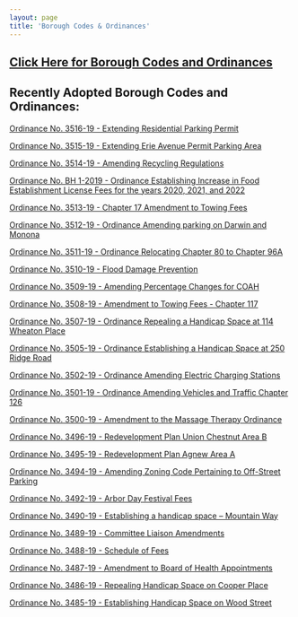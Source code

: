 ```yaml
---
layout: page
title: 'Borough Codes & Ordinances'
---
```


<h2><a href="http://ecode360.com/RU0183?needHash=true">Click Here for Borough Codes and Ordinances</a></h2>

## Recently Adopted Borough Codes and Ordinances:

[Ordinance No. 3516-19 - Extending Residential Parking Permit](https://storage.googleapis.com/static.rutherford-nj.com/codes-ordinances/3516-19%20Phase%202%20residential%20parking.pdf)

[Ordinance No. 3515-19 - Extending Erie Avenue Permit Parking Area](https://storage.googleapis.com/static.rutherford-nj.com/codes-ordinances/3515-19%20Expand%20Monthly%20Permit%20Parking%20-%20Erie%20Avenue.pdf)

[Ordinance No. 3514-19 - Amending Recycling Regulations](https://storage.googleapis.com/static.rutherford-nj.com/codes-ordinances/3514-19%20Ordinance%20Amending%20Chapter%2082A.pdf)

[Ordinance No. BH 1-2019 - Ordinance Establishing Increase in Food Establishment License Fees
for the years 2020, 2021, and 2022](https://storage.googleapis.com/static.rutherford-nj.com/codes-ordinances/BH1-19%20Amending%20Food%20Establishment%20License%20Fees.pdf)

[Ordinance No. 3513-19 - Chapter 17 Amendment to Towing Fees](https://storage.googleapis.com/static.rutherford-nj.com/codes-ordinances/3513-19%20Chapter%20117%20Amendment%20to%20Towing%20Fees.pdf)

[Ordinance No. 3512-19 - Ordinance Amending parking on Darwin and Monona](https://storage.googleapis.com/static.rutherford-nj.com/codes-ordinances/3512-19%20%20Ordinance%20Amending%20Chapter%20126-1.pdf)

[Ordinance No. 3511-19 - Ordinance Relocating Chapter 80 to Chapter 96A](https://storage.googleapis.com/static.rutherford-nj.com/codes-ordinances/3511-19%20%20Repealing%20Chapter%2080%20and%20Amend%20to%20Create%20Chapter%2096A.pdf)

[Ordinance No. 3510-19 - Flood Damage Prevention](https://storage.googleapis.com/static.rutherford-nj.com/codes-ordinances/3510-19%20Flood%20Damage%20Prevention.pdf)

[Ordinance No. 3509-19 - Amending Percentage Changes for COAH](https://storage.googleapis.com/static.rutherford-nj.com/codes-ordinances/3509-19%20Amending%20Percentage%20Changes%20for%20COAH.pdf)

[Ordinance No. 3508-19 - Amendment to Towing Fees - Chapter 117](https://storage.googleapis.com/static.rutherford-nj.com/codes-ordinances/3508-19%20%20Amendment%20to%20Towing%20Fees%20-%20Chapter%20117.pdf)

[Ordinance No. 3507-19 - Ordinance Repealing a Handicap Space at 114 Wheaton Place](https://storage.googleapis.com/static.rutherford-nj.com/codes-ordinances/3507-19%20repealing%20a%20handicap%20space%20-%20114%20Wheaton%20Place.pdf)

[Ordinance No. 3505-19 - Ordinance Establishing a Handicap Space at 250 Ridge Road](https://storage.googleapis.com/static.rutherford-nj.com/codes-ordinances/3505-19%20establishing%20a%20handicap%20space%20-%20250%20Ridge%20Road.pdf)

[Ordinance No. 3502-19 - Ordinance Amending Electric Charging Stations](https://storage.googleapis.com/static.rutherford-nj.com/codes-ordinances/3502-19%20Ordinance%20Amending%20Electric%20Charging%20Stations.pdf)

[Ordinance No. 3501-19 - Ordinance Amending Vehicles and Traffic Chapter 126](https://storage.googleapis.com/static.rutherford-nj.com/codes-ordinances/3501-19%20Ordinance%20Amending%20Chapter%20126.pdf)

[Ordinance No. 3500-19 - Amendment to the Massage Therapy Ordinance](https://storage.googleapis.com/static.rutherford-nj.com/codes-ordinances/3500-19%20CHAPTER%2055%20-%20Repeal%20and%20Replace.pdf)

[Ordinance No. 3496-19 - Redevelopment Plan Union Chestnut Area B](https://storage.googleapis.com/static.rutherford-nj.com/codes-ordinances/3496-19%20Redevelopment%20Plan%20-%20Union%20%26%20Chestnut%20Area%20B.pdf)

[Ordinance No. 3495-19 - Redevelopment Plan Agnew Area A](https://storage.googleapis.com/static.rutherford-nj.com/codes-ordinances/3495-19%20Redevelopment%20Plan%20-%20Agnew%20Area%20A.pdf)

[Ordinance No. 3494-19 - Amending Zoning Code Pertaining to Off-Street Parking](https://storage.googleapis.com/static.rutherford-nj.com/codes-ordinances/3494-19%20amending%20the%20zoning%20code%20pertaining%20to%20off-street%20parking_1.pdf)

[Ordinance No. 3492-19 - Arbor Day Festival Fees](https://storage.googleapis.com/static.rutherford-nj.com/codes-ordinances/3492-19%20Arbor%20Day%20Festival%20Fees.pdf)

[Ordinance No. 3490-19 - Establishing a handicap space – Mountain Way](https://storage.googleapis.com/static.rutherford-nj.com/codes-ordinances/3490-19%20Establishing%20a%20handicap%20space%20-%20Mountain%20Way.pdf)

[Ordinance No. 3489-19 - Committee Liaison Amendments](https://storage.googleapis.com/static.rutherford-nj.com/codes-ordinances/3489-19%20Proposed%20Amendments%20to%20Chapter%205-8%20-%20Committees%20(002).pdf)

[Ordinance No. 3488-19 - Schedule of Fees](https://storage.googleapis.com/static.rutherford-nj.com/codes-ordinances/3488-19%20Ordinance%20amending%20Chapter%2016-4%20and%2016-5.pdf)

[Ordinance No. 3487-19 - Amendment to Board of Health Appointments](https://storage.googleapis.com/static.rutherford-nj.com/codes-ordinances/3487-19%20Ordinance%20amending%20Chapter%2016%20BOH.pdf)

[Ordinance No. 3486-19 - Repealing Handicap Space on Cooper Place](https://storage.googleapis.com/static.rutherford-nj.com/codes-ordinances/3486-19%20repealing%20a%20handicap%20space%20on%20Cooper%20Place.pdf)

[Ordinance No. 3485-19 - Establishing Handicap Space on Wood Street](https://storage.googleapis.com/static.rutherford-nj.com/codes-ordinances/3485-19%20establishing%20a%20handicap%20space%20on%20Wood%20Street.pdf)



